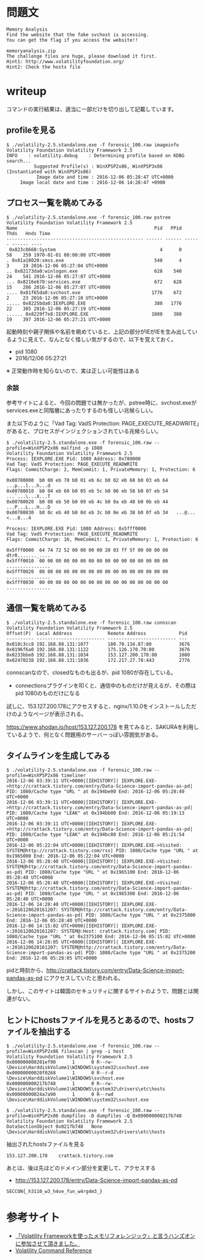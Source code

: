 # 問題文
```
Memory Analysis
Find the website that the fake svchost is accessing.
You can get the flag if you access the website!!

memoryanalysis.zip
The challenge files are huge, please download it first. 
Hint1: http://www.volatilityfoundation.org/
Hint2: Check the hosts file
```

# writeup

コマンドの実行結果は、適当に一部だけを切り出して記載しています。

## profileを見る

```
$ ./volatility-2.5.standalone.exe -f forensic_100.raw imageinfo
Volatility Foundation Volatility Framework 2.5
INFO    : volatility.debug    : Determining profile based on KDBG search...
          Suggested Profile(s) : WinXPSP2x86, WinXPSP3x86 (Instantiated with WinXPSP2x86)
           Image date and time : 2016-12-06 05:28:47 UTC+0000
     Image local date and time : 2016-12-06 14:28:47 +0900
```

## プロセス一覧を眺めてみる

```
$ ./volatility-2.5.standalone.exe -f forensic_100.raw pstree
Volatility Foundation Volatility Framework 2.5
Name                                                  Pid   PPid   Thds   Hnds Time
-------------------------------------------------- ------ ------ ------ ------ ----
 0x823c8660:System                                      4      0     58    259 1970-01-01 00:00:00 UTC+0000
. 0x81a18020:smss.exe                                 540      4      3     19 2016-12-06 05:27:04 UTC+0000
.. 0x82173da0:winlogon.exe                            628    540     24    541 2016-12-06 05:27:07 UTC+0000
... 0x8216e670:services.exe                           672    628     15    286 2016-12-06 05:27:07 UTC+0000
.... 0x81f65da0:svchost.exe                          1776    672      2     23 2016-12-06 05:27:10 UTC+0000
..... 0x8225bda0:IEXPLORE.EXE                         380   1776     22    385 2016-12-06 05:27:19 UTC+0000
...... 0x8229f7e8:IEXPLORE.EXE                       1080    380     19    397 2016-12-06 05:27:21 UTC+0000
```

起動時刻や親子関係や名前を眺めていると、上記の部分がIEがIEを生み出しているように見えて、なんとなく怪しい気がするので、以下を覚えておく。
* pid 1080
* 2016/12/06 05:27:21

※ 正常動作時を知らないので、実は正しい可能性はある

### 余談
参考サイトによると、今回の問題では無かったが、pstree時に、svchost.exeがservices.exeと同階層にあったりするのも怪しい兆候らしい。

また以下のように「Vad Tag: VadS Protection: PAGE_EXECUTE_READWRITE」があると、プロセスがインジェクションされている兆候らしい。

```
$ ./volatility-2.5.standalone.exe -f forensic_100.raw --profile=WinXPSP2x86 malfind -p 1080
Volatility Foundation Volatility Framework 2.5
Process: IEXPLORE.EXE Pid: 1080 Address: 0x780000
Vad Tag: VadS Protection: PAGE_EXECUTE_READWRITE
Flags: CommitCharge: 2, MemCommit: 1, PrivateMemory: 1, Protection: 6

0x00780000  b0 00 eb 70 b0 01 eb 6c b0 02 eb 68 b0 03 eb 64   ...p...l...h...d
0x00780010  b0 04 eb 60 b0 05 eb 5c b0 06 eb 58 b0 07 eb 54   ...`...\...X...T
0x00780020  b0 08 eb 50 b0 09 eb 4c b0 0a eb 48 b0 0b eb 44   ...P...L...H...D
0x00780030  b0 0c eb 40 b0 0d eb 3c b0 0e eb 38 b0 0f eb 34   ...@...<...8...4

Process: IEXPLORE.EXE Pid: 1080 Address: 0x5fff0000
Vad Tag: VadS Protection: PAGE_EXECUTE_READWRITE
Flags: CommitCharge: 16, MemCommit: 1, PrivateMemory: 1, Protection: 6

0x5fff0000  64 74 72 52 00 00 00 00 20 03 ff 5f 00 00 00 00   dtrR......._....
0x5fff0010  00 00 00 00 00 00 00 00 00 00 00 00 00 00 00 00   ................
0x5fff0020  00 00 00 00 00 00 00 00 00 00 00 00 00 00 00 00   ................
0x5fff0030  00 00 00 00 00 00 00 00 00 00 00 00 00 00 00 00   ................
```

## 通信一覧を眺めてみる

```
$ ./volatility-2.5.standalone.exe -f forensic_100.raw connscan
Volatility Foundation Volatility Framework 2.5
Offset(P)  Local Address             Remote Address            Pid
---------- ------------------------- ------------------------- ---
0x018c3cc8 192.168.88.131:1077       180.70.134.87:80          3676
0x0196f6a0 192.168.88.131:1122       175.126.170.70:80         3676
0x0233bbe8 192.168.88.131:1034       153.127.200.178:80        1080
0x02470238 192.168.88.131:1036       172.217.27.78:443         2776
```

connscanなので、closedなものも出るが、pid 1080が存在している。
* connectionsプラグインを叩くと、通信中のものだけが見えるが、その際はpid 1080のものだけになる

試しに、153.127.200.178にアクセスすると、nginx/1.10.0をインストールしただけのようなページが表示される。

https://www.shodan.io/host/153.127.200.178 を見てみると、SAKURAを利用しているようで、何となく問題用のサーバーっぽい雰囲気がある。


## タイムラインを生成してみる

```
$ ./volatility-2.5.standalone.exe -f forensic_100.raw --profile=WinXPSP2x86 timeliner
2016-12-06 03:39:11 UTC+0000|[IEHISTORY]| IEXPLORE.EXE->http://crattack.tistory.com/entry/Data-Science-import-pandas-as-pd| PID: 1080/Cache type "URL " at 0x194be00 End: 2016-12-06 05:28:40 UTC+0000
2016-12-06 03:39:11 UTC+0000|[IEHISTORY]| IEXPLORE.EXE->http://crattack.tistory.com/entry/Data-Science-import-pandas-as-pd| PID: 1080/Cache type "LEAK" at 0x194bb00 End: 2016-12-06 05:19:13 UTC+0000
2016-12-06 03:39:11 UTC+0000|[IEHISTORY]| IEXPLORE.EXE->http://crattack.tistory.com/entry/Data-Science-import-pandas-as-pd| PID: 1080/Cache type "LEAK" at 0x194bc80 End: 2016-12-06 05:21:54 UTC+0000
2016-12-06 05:22:04 UTC+0000|[IEHISTORY]| IEXPLORE.EXE->Visited: SYSTEM@http://crattack.tistory.com/rss| PID: 1080/Cache type "URL " at 0x1965000 End: 2016-12-06 05:22:04 UTC+0000
2016-12-06 05:28:40 UTC+0000|[IEHISTORY]| IEXPLORE.EXE->Visited: SYSTEM@http://crattack.tistory.com/entry/Data-Science-import-pandas-as-pd| PID: 1080/Cache type "URL " at 0x1965100 End: 2016-12-06 05:28:40 UTC+0000
2016-12-06 05:28:40 UTC+0000|[IEHISTORY]| IEXPLORE.EXE->Visited: SYSTEM@http://crattack.tistory.com/entry/Data-Science-import-pandas-as-pd| PID: 1080/Cache type "URL " at 0x1965300 End: 2016-12-06 05:28:40 UTC+0000
2016-12-06 14:28:40 UTC+0000|[IEHISTORY]| IEXPLORE.EXE->:2016120620161207: SYSTEM@http://crattack.tistory.com/entry/Data-Science-import-pandas-as-pd| PID: 1080/Cache type "URL " at 0x2375000 End: 2016-12-06 05:28:40 UTC+0000
2016-12-06 14:15:02 UTC+0000|[IEHISTORY]| IEXPLORE.EXE->:2016120620161207: SYSTEM@:Host: crattack.tistory.com| PID: 1080/Cache type "URL " at 0x2375100 End: 2016-12-06 05:15:02 UTC+0000
2016-12-06 14:28:05 UTC+0000|[IEHISTORY]| IEXPLORE.EXE->:2016120620161207: SYSTEM@http://crattack.tistory.com/entry/Data-Science-import-pandas-as-pd| PID: 1080/Cache type "URL " at 0x2375200 End: 2016-12-06 05:28:05 UTC+0000
```
pidと時刻から、http://crattack.tistory.com/entry/Data-Science-import-pandas-as-pd にアクセスしていたと思われる。

しかし、このサイトは韓国のセキュリティに関するサイトのようで、問題とは関連がない。

## ヒントにhostsファイルを見ろとあるので、hostsファイルを抽出する

```
$ ./volatility-2.5.standalone.exe -f forensic_100.raw --profile=WinXPSP2x86 filescan | grep -i host
Volatility Foundation Volatility Framework 2.5
0x000000000201ef90      1      0 R--rw- \Device\HarddiskVolume1\WINDOWS\system32\svchost.exe
0x00000000020f0268      1      0 R--r-d \Device\HarddiskVolume1\WINDOWS\svchost.exe
0x000000000217b748      1      0 R--rw- \Device\HarddiskVolume1\WINDOWS\system32\drivers\etc\hosts
0x00000000024a7a90      1      0 R--rwd \Device\HarddiskVolume1\WINDOWS\system32\svchost.exe

$ ./volatility-2.5.standalone.exe -f forensic_100.raw --profile=WinXPSP2x86 dumpfiles -D dumpfiles -Q 0x000000000217b748
Volatility Foundation Volatility Framework 2.5
DataSectionObject 0x0217b748   None   \Device\HarddiskVolume1\WINDOWS\system32\drivers\etc\hosts
```

抽出されたhostsファイルを見る

```
153.127.200.178    crattack.tistory.com 
```

あとは、後は先ほどのドメイン部分を変更して、アクセスする
* http://153.127.200.178/entry/Data-Science-import-pandas-as-pd

```
SECCON{_h3110_w3_h4ve_fun_w4rg4m3_}
```

# 参考サイト
* [「Volatility Frameworkを使ったメモリフォレンジック」と言うハンズオンに参加させて頂きました。](http://dev.classmethod.jp/study_meeting/volatility-framework/)
* [Volatility Command Reference](https://github.com/volatilityfoundation/volatility/wiki/Command%20Reference)
